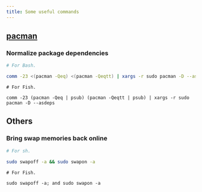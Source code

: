 ```yaml
---
title: Some useful commands
---
```


## [pacman](https://www.archlinux.org/pacman/)

### Normalize package dependencies

```bash
# For Bash.

comm -23 <(pacman -Qeq) <(pacman -Qeqtt) | xargs -r sudo pacman -D --asdeps
```

```fish
# For Fish.

comm -23 (pacman -Qeq | psub) (pacman -Qeqtt | psub) | xargs -r sudo pacman -D --asdeps
```

## Others

### Bring swap memories back online

```sh
# For sh.

sudo swapoff -a && sudo swapon -a
```

```fish
# For Fish.

sudo swapoff -a; and sudo swapon -a
```
